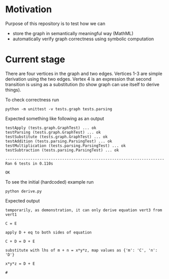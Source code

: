 # Motivation

Purpose of this repository is to test how we can

* store the graph in semantically meaningful way (MathML)
* automatically verify graph correctness using symbolic computation

# Current stage

There are four vertices in the graph and two edges. Vertices 1-3 are simple derivation using the two edges. Vertex 4 is an expression that second transition is using as a substitution (to show graph can use itself to derive things).

To check correctness run

`python -m unittest -v tests.graph tests.parsing`

Expected something like following as an output

```
testApply (tests.graph.GraphTest) ... ok
testParsing (tests.graph.GraphTest) ... ok
testSubstitute (tests.graph.GraphTest) ... ok
testAddition (tests.parsing.ParsingTest) ... ok
testMultiplication (tests.parsing.ParsingTest) ... ok
testSubtraction (tests.parsing.ParsingTest) ... ok

----------------------------------------------------------------------
Ran 6 tests in 0.110s

OK
```

To see the initial (hardcoded) example run

`python derive.py`

Expected output

```
temporarily, as demonstration, it can only derive equation vert3 from vert1

C = E

apply D + eq to both sides of equation

C + D = D + E

substitute with lhs of m + n = x*y*z, map values as {'m': 'C', 'n': 'D'}

x*y*z = D + E

#

```
